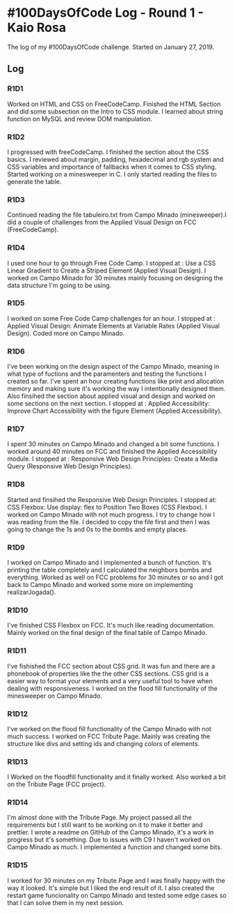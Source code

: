 # #100DaysOfCode Log - Round 1 - Kaio Rosa

The log of my #100DaysOfCode challenge. Started on January 27, 2019.

## Log

### R1D1 
Worked on HTML and CSS on FreeCodeCamp. Finished the HTML Section and did some subsection on the Intro to CSS module. I learned about string function on MySQL and review DOM manipulation.

### R1D2

I progressed with freeCodeCamp. I finished the section about the CSS basics. I reviewed about margin, padding, hexadecimal and rgb system and CSS variables and importance of fallbacks when it comes to CSS styling. Started working on a minesweeper in C. I only started reading the files to generate the table.

### R1D3

Continued reading the file tabuleiro.txt from Campo Minado (minesweeper).I did a couple of challenges from  the Applied Visual Design on FCC (FreeCodeCamp).

### R1D4

I used one hour to go through Free Code Camp. I stopped at : Use a CSS Linear Gradient to Create a Striped Element (Applied Visual Design). I worked on Campo Minado for 30 minutes mainly focusing on designing the data structure I'm going to be using.


### R1D5

I worked on some Free Code Camp challenges for an hour. I stopped at : Applied Visual Design: Animate Elements at Variable Rates (Applied Visual Design). Coded more on Campo Minado.

### R1D6

I've been working on the design aspect of the Campo Minado, meaning in what type of fuctions and the paramenters and testing the functions I created so far. I've spent an hour creating functions like print and allocation memory and making sure it's working the way I intentionally designed them. Also finsihed the section about applied visual and design and worked on some sections on the next section. I stopped at : Applied Accessibility: Improve Chart Accessibility with the figure Element (Applied Accessibility).

### R1D7

I spent 30 minutes on Campo Minado and changed a bit some functions. I worked around 40 minutes on FCC and finished the Applied Accessibility module. I stopped at : Responsive Web Design Principles: Create a Media Query (Responsive Web Design Principles).
 
### R1D8

Started and finsihed the Responsive Web Design Principles.  I stopped at: CSS Flexbox: Use display: flex to Position Two Boxes (CSS Flexbox). I worked on Campo Minado with not much progress. I try to change how I was reading from the file. I decided to copy the file first and then I was going to change the 1s and 0s to the bombs and empty places.

### R1D9

I worked on Campo Minado and I implemented a bunch of function. It's printing the table completely and I calculated the neighbors bombs and everything. Worked as well on FCC problems for 30 minutes or so and I got back to Campo Minado and worked some more on implementing realizarJogada().

### R1D10

I've finished CSS Flexbox on FCC. It's much like reading documentation. Mainly worked on the final design of the final table of Campo Minado.

### R1D11

I've fishished the FCC section about CSS grid. It was fun and there are a phonebook of properties like the the other CSS sections. CSS grid is a easier way to format your elements and a very useful tool to have when dealing with responsiveness. I worked on the flood fill functionality of the minesweeper on Campo Minado. 


### R1D12

I've worked on the flood fill functionality of the Campo Minado with not much success. I worked on FCC Tribute Page. Mainly was creating the structure like divs and setting ids and changing colors of elements.


### R1D13

I Worked on the floodfill functionality and it finally worked. Also worked a bit on the Tribute Page (FCC project).
 

### R1D14 

I'm almost done with the Tribute Page. My project passed all the requirements but I still want to be working on  it to make it better and prettier. I wrote a readme on GitHub of the Campo Minado, it's a work in progress but it's something. Due to issues with C9 I haven't worked on Campo Minado as much. I implemented a function and changed some bits.

### R1D15

I worked for 30 minutes on my Tribute Page and I was finally happy with the way it looked. It's simple but I liked the end result of it. I also created the restart game funcionality on Campo Minado and tested some edge cases so that I can solve them in my next session. 



